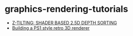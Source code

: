 # graphics-rendering-tutorials

- [Z-TILTING: SHADER BASED 2.5D DEPTH SORTING](https://www.yoyogames.com/en/blog/z-tilting-shader-based-2-dot-5d-depth-sorting)
- [Building a PS1 style retro 3D renderer](https://www.david-colson.com/2021/11/30/ps1-style-renderer.html)
